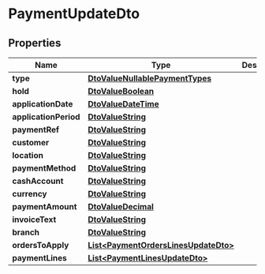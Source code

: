 
# PaymentUpdateDto

## Properties
Name | Type | Description | Notes
------------ | ------------- | ------------- | -------------
**type** | [**DtoValueNullablePaymentTypes**](DtoValueNullablePaymentTypes.md) |  |  [optional]
**hold** | [**DtoValueBoolean**](DtoValueBoolean.md) |  |  [optional]
**applicationDate** | [**DtoValueDateTime**](DtoValueDateTime.md) |  |  [optional]
**applicationPeriod** | [**DtoValueString**](DtoValueString.md) |  |  [optional]
**paymentRef** | [**DtoValueString**](DtoValueString.md) |  |  [optional]
**customer** | [**DtoValueString**](DtoValueString.md) |  |  [optional]
**location** | [**DtoValueString**](DtoValueString.md) |  |  [optional]
**paymentMethod** | [**DtoValueString**](DtoValueString.md) |  |  [optional]
**cashAccount** | [**DtoValueString**](DtoValueString.md) |  |  [optional]
**currency** | [**DtoValueString**](DtoValueString.md) |  |  [optional]
**paymentAmount** | [**DtoValueDecimal**](DtoValueDecimal.md) |  |  [optional]
**invoiceText** | [**DtoValueString**](DtoValueString.md) |  |  [optional]
**branch** | [**DtoValueString**](DtoValueString.md) |  |  [optional]
**ordersToApply** | [**List&lt;PaymentOrdersLinesUpdateDto&gt;**](PaymentOrdersLinesUpdateDto.md) |  |  [optional]
**paymentLines** | [**List&lt;PaymentLinesUpdateDto&gt;**](PaymentLinesUpdateDto.md) |  |  [optional]



